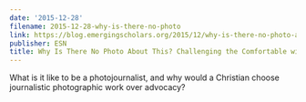 ```yaml
---
date: '2015-12-28'
filename: 2015-12-28-why-is-there-no-photo
link: https://blog.emergingscholars.org/2015/12/why-is-there-no-photo-about-this/
publisher: ESN
title: Why Is There No Photo About This? Challenging the Comfortable with Photojournalism
---
```


What is it like to be a photojournalist, and why would a Christian choose journalistic photographic work over advocacy?